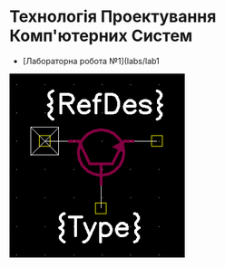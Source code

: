 # Технологія Проектування Комп'ютерних Систем

 

* [Лабораторна робота №1](labs/lab1

![Sample player](pictures/lab1_NPN.png)
